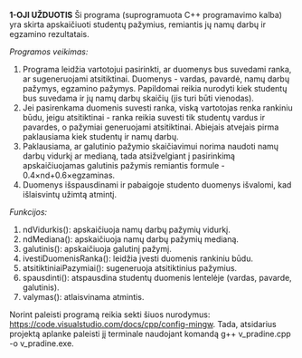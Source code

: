 **1-OJI UŽDUOTIS**
Ši programa (suprogramuota C++ programavimo kalba) yra skirta apskaičiuoti studentų pažymius, remiantis jų namų darbų ir egzamino rezultatais.

*Programos veikimas:*
1. Programa leidžia vartotojui pasirinkti, ar duomenys bus suvedami ranka, ar sugeneruojami atsitiktinai. Duomenys - vardas, pavardė, namų darbų pažymys, egzamino pažymys. Papildomai reikia nurodyti kiek studentų bus suvedama ir jų namų darbų skaičių (jis turi būti vienodas).
2. Jei pasirenkama duomenis suvesti ranka, viską vartotojas renka rankiniu būdu, jeigu atsitiktinai - ranka reikia suvesti tik studentų vardus ir pavardes, o pažymiai generuojami atsitiktinai. Abiejais atvejais pirma paklausiama kiek studentų ir namų darbų.
3. Paklausiama, ar galutinio pažymio skaičiavimui norima naudoti namų darbų vidurkį ar medianą, tada atsižvelgiant į pasirinkimą apskaičiuojamas galutinis pažymis remiantis formule - 0.4×nd+0.6×egzaminas.
4. Duomenys išspausdinami ir pabaigoje studento duomenys išvalomi, kad išlaisvintų užimtą atmintį.

*Funkcijos:*
1. ndVidurkis(): apskaičiuoja namų darbų pažymių vidurkį.
2. ndMediana(): apskaičiuoja namų darbų pažymių medianą.
3. galutinis(): apskaičiuoja galutinį pažymį.
4. ivestiDuomenisRanka(): leidžia įvesti duomenis rankiniu būdu.
5. atsitiktiniaiPazymiai(): sugeneruoja atsitiktinius pažymius.
6. spausdinti(): atspausdina studentų duomenis lentelėje (vardas, pavarde, galutinis).
7. valymas(): atlaisvinama atmintis.

Norint paleisti programą reikia sekti šiuos nurodymus: https://code.visualstudio.com/docs/cpp/config-mingw.
Tada, atsidarius projektą aplanke paleisti jį terminale naudojant komandą g++ v_pradine.cpp -o v_pradine.exe.
